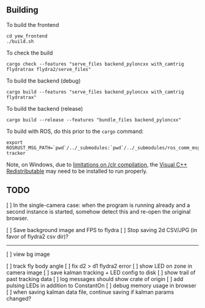## Building

To build the frontend

    cd yew_frontend
    ./build.sh

To check the build

    cargo check --features "serve_files backend_pyloncxx with_camtrig flydratrax flydra2/serve_files"

To build the backend (debug)

    cargo build --features "serve_files backend_pyloncxx with_camtrig flydratrax"

To build the backend (release)

    cargo build --release --features "bundle_files backend_pyloncxx"

To build with ROS, do this prior to the `cargo` command:

    export ROSRUST_MSG_PATH=`pwd`/../_submodules:`pwd`/../_submodules/ros_comm_msgs:`pwd`/../_submodules/common_msgs:`pwd`/../image-tracker

Note, on Windows, due to [limitations on /clr compilation](https://msdn.microsoft.com/en-us/library/ffkc918h.aspx), the [Visual C++  Redistributable](https://support.microsoft.com/en-us/help/2977003/the-latest-supported-visual-c-downloads) may need to be installed to run properly.

## TODO

[ ] In the single-camera case: when the program is running already and a second
    instance is started, somehow detect this and re-open the original browser.

[ ] Save background image and FPS to flydra
[ ] Stop saving 2d CSV/JPG (in favor of flydra2 csv dir)?


--------------

[ ] view bg image

[ ] track fly body angle
[ ] fix d2 > d1 flydra2 error
[ ] show LED on zone in camera image
[ ] save kalman tracking + LED config to disk
[ ] show trail of past tracking data
[ ] log messages should show crate of origin
[ ] add pulsing LEDs in addition to ConstantOn
[ ] debug memory usage in browser
[ ] when saving kalman data file, continue saving if kalman params changed?
